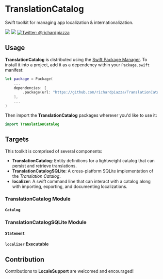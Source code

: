 # TranslationCatalog

Swift toolkit for managing app localization &amp; internationalization.

<p>
  <img src="https://github.com/richardpiazza/TranslationCatalog/workflows/Swift/badge.svg?branch=main" />
  <img src="https://img.shields.io/badge/Swift-5.3-orange.svg" />
  <a href="https://twitter.com/richardpiazza">
    <img src="https://img.shields.io/badge/twitter-@richardpiazza-blue.svg?style=flat" alt="Twitter: @richardpiazza" />
  </a>
</p>

## Usage

**TranslationCatalog** is distributed using the [Swift Package Manager](https://swift.org/package-manager). To install it into a project, add it as 
a dependency within your `Package.swift` manifest:

```swift
let package = Package(
    ...
    dependencies: [
        .package(url: "https://github.com/richardpiazza/TranslationCatalog.git", .upToNextMinor(from: "0.1.0"))
    ],
    ...
)
```

Then import the **TranslationCatalog** packages wherever you'd like to use it:

```swift
import TranslationCatalog
```

## Targets

This toolkit is comprised of several components:

* **TranslationCatalog**: Entity definitions for a lightweight catalog that can persist and retrieve translations.
* **TranslationCatalogSQLite**: A cross-platform SQLite implementation of the _Translation Catalog_.
* **localizer**: A swift command line that can interact with a catalog along with importing, exporting, and documenting localizations.

### TranslationCatalog Module

#### `Catalog`

<info needed>

### TranslationCatalogSQLite Module

#### `Statement`

<info needed>

#### `localizer` Executable

<info needed>

## Contribution

Contributions to **LocaleSupport** are welcomed and encouraged!
